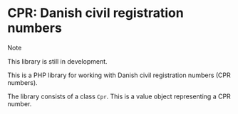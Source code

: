 # CPR: Danish civil registration numbers

> [!NOTE]
> This library is still in development.

This is a PHP library for working with Danish civil registration numbers (CPR numbers).

The library consists of a class `Cpr`. This is a value object
representing a CPR number.
